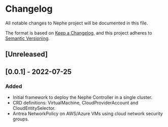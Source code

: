 # Changelog

All notable changes to Nephe project will be documented in this file.

The format is based on [Keep a Changelog](https://keepachangelog.com/en/1.0.0/),
and this project adheres to [Semantic Versioning](https://semver.org/spec/v2.0.0.html).

## [Unreleased]

## [0.0.1] - 2022-07-25

### Added

- Initial framework to deploy the Nephe Controller in a single cluster.
- CRD definitions: VirtualMachine, CloudProviderAccount and CloudEntitySelector. 
- Antrea NetworkPolicy on AWS/Azure VMs using cloud network security groups.


